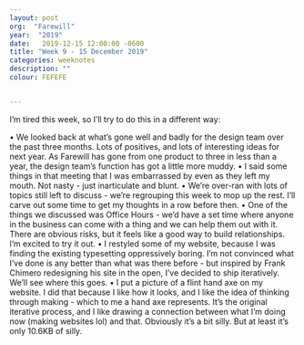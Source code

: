 ```yaml
---
layout: post
org:  "Farewill"
year:  "2019"
date:   2019-12-15 12:00:00 -0600
title: "Week 9 - 15 December 2019"
categories: weeknotes
description: ""
colour: FEFEFE


---
```


I’m tired this week, so I’ll try to do this in a different way: 

• We looked back at what’s gone well and badly for the design team over the past three months. Lots of positives, and lots of interesting ideas for next year. As Farewill has gone from one product to three in less than a year, the design team’s function has got a little more muddy. 
• I said some things in that meeting that I was embarrassed by even as they left my mouth. Not nasty - just inarticulate and blunt. 
• We’re over-ran with lots of topics still left to discuss - we’re regrouping this week to mop up the rest. I’ll carve out some time to get my thoughts in a row before then. 
• One of the things we discussed was Office Hours - we’d have a set time where anyone in the business can come with a thing and we can help them out with it. There are obvious risks, but it feels like a good way to build relationships. I’m excited to try it out. 
• I restyled some of my website, because I was finding the existing typesetting oppressively boring. I’m not convinced what I’ve done is any better than what was there before - but inspired by Frank Chimero redesigning his site in the open, I’ve decided to ship iteratively. We’ll see where this goes. 
• I put a picture of a flint hand axe on my website. I did that because I like how it looks, and I like the idea of thinking through making - which to me a hand axe represents. It’s the original iterative process, and I like drawing a connection between what I’m doing now (making websites lol) and that. Obviously it’s a bit silly. But at least it’s only 10.6KB of silly. 
